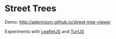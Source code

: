 # Street Trees

Demo: http://adennison.github.io/street-tree-viewer

Experiments with [LeafletJS](http://leafletjs.com/) and [TurfJS](http://turfjs.org/)
